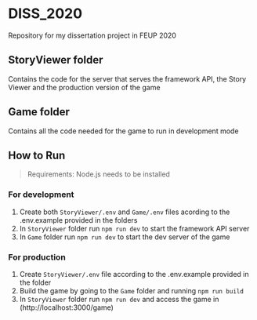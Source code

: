 # DISS_2020

Repository for my dissertation project in FEUP 2020

## StoryViewer folder
Contains the code for the server that serves the framework API, the Story Viewer and the production version of the game

## Game folder
Contains all the code needed for the game to run in development mode

## How to Run
> Requirements: Node.js needs to be installed

### For development
1. Create both `StoryViewer/.env` and `Game/.env` files acording to the .env.example provided in the folders
2. In `StoryViewer` folder run `npm run dev` to start the framework API server
3. In `Game` folder run `npm run dev` to start the dev server of the game

### For production
1. Create `StoryViewer/.env` file according to the .env.example provided in the folder
2. Build the game by going to the `Game` folder and running `npm run build`
3. In `StoryViewer` folder run `npm run dev` and access the game in (http://localhost:3000/game)
